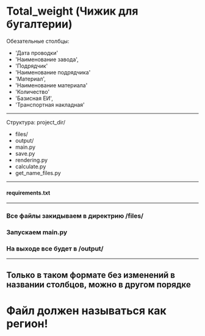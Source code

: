 # Total_weight (Чижик для бугалтерии)

Обезательные столбцы:
* 'Дата проводки'
* 'Наименование завода',
* 'Подрядчик'
* 'Наименование подрядчика'
* 'Материал',
* 'Наименование материала'
* 'Количество'
* 'Базисная ЕИ',
* 'Транспортная накладная'
---
Структура:
project_dir/
* files/
* output/
* main.py
* save.py
* rendering.py
* calculate.py
* get_name_files.py
---

#### requirements.txt
---
### Все файлы закидываем в директрию /files/
### Запускаем main.py
### На выходе все будет в /output/
---
## Только в таком формате без изменений в названии столбцов, можно в другом порядке
# Файл должен называться как регион!
